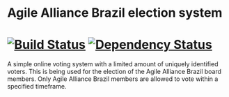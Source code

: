 # Agile Alliance Brazil election system
[![Build Status](https://circleci.com/gh/agile-alliance-brazil/election.svg?style=svg)](https://circleci.com/gh/agile-alliance-brazil/election) [![Dependency Status](https://www.versioneye.com/user/projects/57c22a5469d9490042f72dbc/badge.svg?style=flat-square)](https://gemnasium.com/agile-alliance-brazil/election)
===================

A simple online voting system with a limited amount of uniquely identified voters. This is being used for the election of the Agile Alliance Brazil board members. Only Agile Alliance Brazil members are allowed to vote within a specified timeframe.

